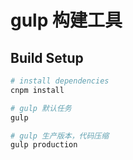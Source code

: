 # gulp 构建工具

## Build Setup

``` bash
# install dependencies
cnpm install

# gulp 默认任务
gulp

# gulp 生产版本，代码压缩
gulp production

```
